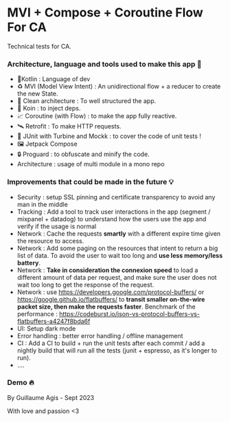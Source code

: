 # MVI + Compose + Coroutine Flow For CA

Technical tests for CA.

### Architecture, language and tools used to make this app 💪

- 🔨Kotlin : Language of dev
- ♻️ MVI (Model View Intent) : An unidirectional flow + a reducer to create the new State. 
- 🧹 Clean architecture : To well structured the app. 
- 💉 Koin : to inject deps. 
- 📈 Coroutine (with Flow) : to make the app fully reactive.
- 🛰️ Retrofit : To make HTTP requests.
- 👀 JUnit with Turbine and Mockk : to cover the code of unit tests !
- 🖼️ Jetpack Compose
- 🔒 Proguard : to obfuscate and minify the code.
- Architecture : usage of multi module in a mono repo

### Improvements that could be made in the future 💡

- Security : setup SSL pinning and certificate transparency to avoid any man in the middle
- Tracking : Add a tool to track user interactions in the app (segment / mixpanel + datadog) to understand how the users use the app and verify if the usage is normal
- Network : Cache the requests **smartly** with a different expire time given the resource to access.
- Network : Add some paging on the resources that intent to return a big list of data. To avoid the user to wait too long and **use less memory/less battery**.
- Network : **Take in consideration the connexion speed** to load a different amount of data per request, and make sure the user does not wait too long to get the response of the request.
- Network :  use https://developers.google.com/protocol-buffers/ or https://google.github.io/flatbuffers/ to **transit smaller on-the-wire packet size, then make the requests faster**.
  Benchmark of the performance : https://codeburst.io/json-vs-protocol-buffers-vs-flatbuffers-a4247f8bda6f
- UI: Setup dark mode
- Error handling : better error handling / offline management
- CI : Add a CI to build + run the unit tests after each commit / add a nightly build that will run all the tests (junit + espresso, as it's longer to run).
- ....

### Demo 🔥

By Guillaume Agis - Sept 2023

With love and passion <3